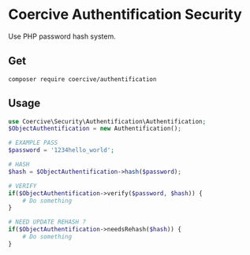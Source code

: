 Coercive Authentification Security
==================================

Use PHP password hash system.

Get
---
```
composer require coercive/authentification
```

Usage
-----
```php
use Coercive\Security\Authentification\Authentification;
$ObjectAuthentification = new Authentification();

# EXAMPLE PASS
$password = '1234hello_world';

# HASH
$hash = $ObjectAuthentification->hash($password);

# VERIFY
if($ObjectAuthentification->verify($password, $hash)) {
    # Do something
}

# NEED UPDATE REHASH ?
if($ObjectAuthentification->needsRehash($hash)) {
    # Do something
}

```
